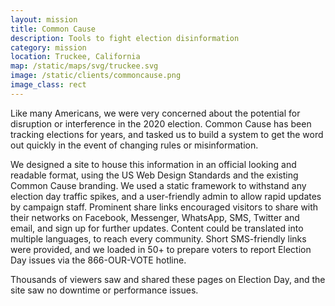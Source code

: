 ```yaml
---
layout: mission
title: Common Cause
description: Tools to fight election disinformation
category: mission
location: Truckee, California
map: /static/maps/svg/truckee.svg
image: /static/clients/commoncause.png
image_class: rect
---
```


Like many Americans, we were very concerned about the potential for disruption or interference in the 2020 election. Common Cause has been tracking elections for years, and tasked us to build a system to get the word out quickly in the event of changing rules or misinformation.

We designed a site to house this information in an official looking and readable format, using the US Web Design Standards and the existing Common Cause branding. We used a static framework to withstand any election day traffic spikes, and a user-friendly admin to allow rapid updates by campaign staff. Prominent share links encouraged visitors to share with their networks on Facebook, Messenger, WhatsApp, SMS, Twitter and email, and sign up for further updates. Content could be translated into multiple languages, to reach every community. Short SMS-friendly links were provided, and we loaded in 50+ to prepare voters to report Election Day issues via the 866-OUR-VOTE hotline.

Thousands of viewers saw and shared these pages on Election Day, and the site saw no downtime or performance issues.
